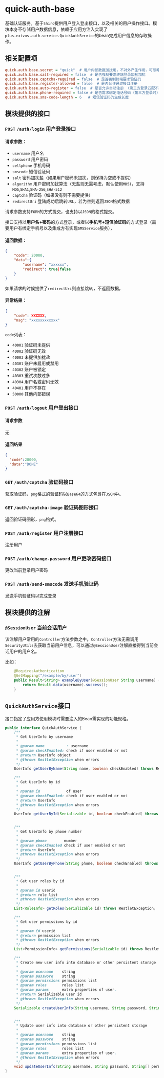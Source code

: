 # quick-auth-base

基础认证服务，基于`Shiro`提供用户登入登出接口，以及相关的用户操作接口。模块本身不存储用户数据信息，依赖于应用方注入实现了`plus.extvos.auth.service.QuickAuthService`的bean完成用户信息的存取操作。

## 相关配置项
```ini
quick.auth.base.secret = "quick"  # 用户内部数据加扰用，不对外产生作用，可忽略
quick.auth.base.salt-required = false  # 是否强制要求终端登录加盐加扰
quick.auth.base.captcha-required = false  # 是否强制终端要求验证码
quick.auth.base.register-allowed = false  # 是否允许通过接口注册
quick.auth.base.auto-register = false  # 是否允许自动注册 （第三方登录匹配不到账号时）
quick.auth.base.phone-required = false # 是否需求绑定电话号码（第三方登录时）
quick.auth.base.sms-code-length = 6   # 短信验证码的生成长度
```

## 模块提供的接口

### `POST` `/auth/login` 用户登录接口

#### 请求参数：
- `username` 用户名
- `password` 用户密码
- `cellphone` 手机号码
- `smscode` 短信验证码
- `salt` 密码加扰盐（如果用户密码未加扰，则保持为空或不提供）
- `algorithm` 用户密码加扰算法（无盐则无需考虑，默认使用`MD5`），支持`MD5`,`SHA1`,`SHA-256`,`SHA-512`
- `captcha` 验证码（如果没有则不需要提供）
- `redirectUri` 登陆成功后跳转`URL`，若为空则返回`JSON`格式数据

请求参数支持`FORM`的方式提交，也支持以`JSON`的格式提交。

接口支持以**用户名+密码**的方式登录，或者以**手机号+短信验证码**的方式登录（需要用户有绑定手机号以及集成方有实现`SMSService`服务），

#### 返回数据：

```json
{
    "code": 20000,
    "data":{
        "username": "xxxxxx",
        "redirect": true|false
    }
}
```

如果请求的时候提供了`redirectUri`则直接跳转，不返回数据。

#### 异常结果：

```json
{
	"code": XXXXXX,
    "msg": "xxxxxxxxxxxx"
}
```

`code`列表：
- `40001` 验证码未提供
- `40002` 验证码无效
- `40003` 未提供加扰盐
- `40301` 账户未启用或禁用
- `40302` 账户被锁定
- `40303` 重试次数过多
- `40304` 用户名或密码无效
- `40401` 用户不存在
- `50000` 其他内部错误

### `POST` `/auth/logout` 用户登出接口

#### 请求参数
无
#### 返回结果
```json
{
  "code":20000,
  "data":"DONE"
}
```


### `GET` `/auth/captcha` 验证码接口

获取验证码，`png`格式的验证码以`Base64`的方式包含在`JSON`中。



### `GET` `/auth/captcha-image` 验证码图形接口

返回验证码图形，`png`格式。



### `POST` `/auth/register` 用户注册接口

注册用户



### `POST` `/auth/change-password` 用户更改密码接口

更改当前登录用户密码

### `POST` `/auth/send-smscode` 发送手机验证码

发送手机验证码以完成登录

## 模块提供的注解

### `@SessionUser` 当前会话用户

该注解用户常用的`Controller`方法参数之中，`Controller`方法无需调用`SecurityUtils`去获取当前用户信息，可以通过`@SessionUser`注解直接得到当前会话用户的用户名。

比如：

```Java
    @RequiresAuthentication
    @GetMapping("/example/by/user")
    public Result<String> exampleByUser(@SessionUser String username) {
        return Result.data(username).success();
    }
```



## `QuickAuthService`接口

接口指定了应用方使用模块时需要注入的Bean需实现的功能规格。

```Java
public interface QuickAuthService {
    /**
     * Get UserInfo by username
     *
     * @param name          : username
     * @param checkEnabled: check if user enabled or not
     * @return UserInfo object
     * @throws RestletException when errors
     */
    UserInfo getUserByName(String name, boolean checkEnabled) throws RestletException;

    /**
     * Get UserInfo by id
     *
     * @param id            of user
     * @param checkEnabled: check if user enabled or not
     * @return UserInfo
     * @throws RestletException when errors
     */
    UserInfo getUserById(Serializable id, boolean checkEnabled) throws RestletException;


    /**
     * Get UserInfo by phone number
     *
     * @param phone        number
     * @param checkEnabled check if user enabled or not
     * @return UserInfo
     * @throws RestletException when errors
     */
    UserInfo getUserByPhone(String phone, boolean checkEnabled) throws RestletException;


    /**
     * Get user roles by id
     *
     * @param id userid
     * @return role list
     * @throws RestletException when errors
     */
    List<RoleInfo> getRoles(Serializable id) throws RestletException;

    /**
     * Get user permissions by id
     *
     * @param id userid
     * @return permission list
     * @throws RestletException when errors
     */
    List<PermissionInfo> getPermissions(Serializable id) throws RestletException;

    /**
     * Create new user info into database or other persistent storage
     *
     * @param username    string
     * @param password    string
     * @param permissions permissions list
     * @param roles       roles list
     * @param params      extra properties of user.
     * @return Serializable user id
     * @throws RestletException when errors
     */
    Serializable createUserInfo(String username, String password, String[] permissions, String[] roles, Map<String, Object> params) throws RestletException;


    /**
     * Update user info into database or other persistent storage
     *
     * @param username    string
     * @param password    string
     * @param permissions permissions list
     * @param roles       roles list
     * @param params      extra properties of user.
     * @throws RestletException when errors
     */
    void updateUserInfo(String username, String password, String[] permissions, String[] roles, Map<String, Object> params) throws RestletException;
}
```


